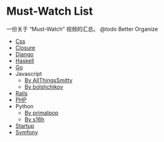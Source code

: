 Must-Watch List
=========================

一份关于 “Must-Watch” 视频的汇总。
@todo Better Organize

- [Css](https://github.com/AllThingsSmitty/must-watch-css)
- [Closure](https://github.com/aenoble/clojure-must-watch)
- [Django](https://github.com/rosarior/django-must-watch)
- [Haskell](https://github.com/drKraken/haskell-must-watch)
- [Go](https://github.com/sauravtom/go-must-watch)
- Javascript
  - [By AllThingsSmitty](https://github.com/AllThingsSmitty/must-watch-javascript)
  - [By bolshchikov](https://github.com/bolshchikov/js-must-watch)
- [Rails](https://github.com/gerricchaplin/rails-must-watch)
- [PHP](https://github.com/phptodayorg/php-must-watch)
- Python
  - [By primalpop](https://github.com/primalpop/python-must-watch)
  - [By s16h](https://github.com/s16h/py-must-watch)
- [Startup](https://github.com/gerricchaplin/startup-must-watch)
- [Symfony](https://github.com/symfony-si/symfony-must-watch)